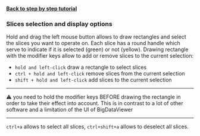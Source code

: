 
[**Back to step by step tutorial**](usage.md)

### Slices selection and display options

Hold and drag the left mouse button allows to draw rectangles and select the slices you want to operate on. Each slice has a round handle which serve to indicate if it is selected (green) or not (yellow). Drawing rectangle with the modifier keys allow to add or remove slices to the current selection:
* `hold and left-click` draw a rectangle to select slices
* `ctrl + hold and left-click` remove slices from the current selection
* `shift + hold and left-click` add slices to the current selection

---

:warning:  you need to hold the modifier keys BEFORE drawing the rectangle in order to take their effect into account. This is in contrast to a lot of other software and a limitation of the UI of BigDataViewer

---



`ctrl+a` allows to select all slices, `ctrl+shift+a` allows to deselect all slices.